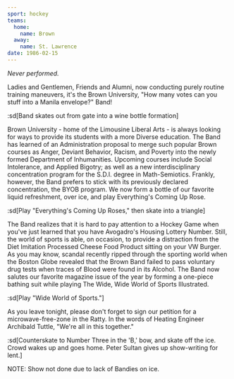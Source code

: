 ```yaml
---
sport: hockey
teams:
  home:
    name: Brown
  away:
    name: St. Lawrence
date: 1986-02-15
---
```


_Never performed._

Ladies and Gentlemen, Friends and Alumni, now conducting purely routine training maneuvers, it's the Brown University, "How many votes can you stuff into a Manila envelope?" Band!

:sd[Band skates out from gate into a wine bottle formation]

Brown University - home of the Limousine Liberal Arts - is always looking for ways to provide its students with a more Diverse education. The Band has learned of an Administration proposal to merge such popular Brown courses as Anger, Deviant Behavior, Racism, and Poverty into the newly formed Department of Inhumanities. Upcoming courses include Social Intolerance, and Applied Bigotry; as well as a new interdisciplinary concentration program for the S.D.I. degree in Math-Semiotics. Frankly, however, the Band prefers to stick with its previously declared concentration, the BYOB program. We now form a bottle of our favorite liquid refreshment, over ice, and play Everything's Coming Up Rose.

:sd[Play "Everything's Coming Up Roses," then skate into a triangle]

The Band realizes that it is hard to pay attention to a Hockey Game when you've just learned that you have Avogadro's Housing Lottery Number. Still, the world of sports is able, on occasion, to provide a distraction from the Diet Imitation Processed Cheese Food Product sitting on your VW Burger. As you may know, scandal recently ripped through the sporting world when the Boston Globe revealed that the Brown Band failed to pass voluntary drug tests when traces of Blood were found in its Alcohol. The Band now salutes our favorite magazine issue of the year by forming a one-piece bathing suit while playing The Wide, Wide World of Sports Illustrated.

:sd[Play "Wide World of Sports."]

As you leave tonight, please don't forget to sign our petition for a microwave-free-zone in the Ratty. In the words of Heating Engineer Archibald Tuttle, "We're all in this together."

:sd[Counterskate to Number Three in the 'B,' bow, and skate off the ice. Crowd wakes up and goes home. Peter Sultan gives up show-writing for lent.]

NOTE: Show not done due to lack of Bandies on ice.
